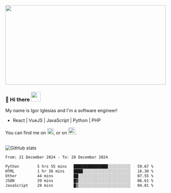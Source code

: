 <img src="https://c.tenor.com/KjVxfRrrncUAAAAd/matrix.gif" width="100%" height="250px">

### 🔭 Hi there <img src="https://raw.githubusercontent.com/MartinHeinz/MartinHeinz/master/wave.gif" width="30px">


My name is Igor Iglesias and I'm a software engineer!
<br>

<ul>
  <li> React | VueJS | JavaScript | Python | PHP </li>
</ul>
You can find me on <a href="https://twitter.com/IgorIglesias5"><img src="https://i.imgur.com/JLLlB5S.png" width="20px"></a>, or on <a href="https://www.linkedin.com/in/igor-iglesias-62478428/"><img src="https://i.imgur.com/PXyIkWx.png" width="22px"></a>.

<br>
<br>

![GitHub stats](https://github-readme-stats.vercel.app/api?username=igoiglesias&show_icons=true&count_private=true&theme=chartreuse-dark&hide_title=true)

<!--START_SECTION:waka-->

```txt
From: 21 December 2024 - To: 28 December 2024

Python        5 hrs 55 mins   ███████████████░░░░░░░░░░   59.67 %
HTML          1 hr 36 mins    ████░░░░░░░░░░░░░░░░░░░░░   16.30 %
Other         44 mins         ██░░░░░░░░░░░░░░░░░░░░░░░   07.55 %
JSON          39 mins         █▓░░░░░░░░░░░░░░░░░░░░░░░   06.61 %
JavaScript    28 mins         █▒░░░░░░░░░░░░░░░░░░░░░░░   04.81 %
```

<!--END_SECTION:waka-->

